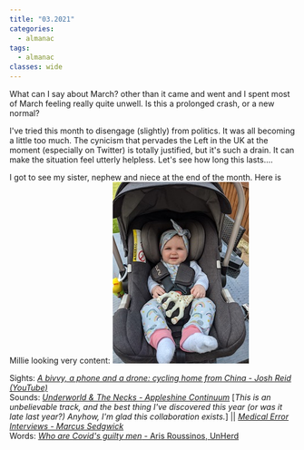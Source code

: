 ```yaml
---
title: "03.2021"
categories:
  - almanac
tags:
  - almanac
classes: wide
---
```


What can I say about March? other than it came and went and I spent most of March feeling really quite unwell. Is this a prolonged crash, or a new normal?

I've tried this month to disengage (slightly) from politics. It was all becoming a little too much. The cynicism that pervades the Left in the UK at the moment (especially on Twitter) is totally justified, but it's such a drain. It can make the situation feel utterly helpless. Let's see how long this lasts....

I got to see my sister, nephew and niece at the end of the month. Here is Millie looking very content:
![Millie](/assets/images/millie.jpg "Millie")

Sights: [_A bivvy, a phone and a drone: cycling home from China - Josh Reid (YouTube)_](https://www.youtube.com/watch?v=Mmdxs_0yYwc)    
Sounds: [_Underworld & The Necks - Appleshine Continuum_](https://open.spotify.com/album/0wIOm85glyEHq9UchgXvgJ?si=ywsxMI5aRNudCi75wS1OPA) [_This is an unbelievable track, and the best thing I've discovered this year (or was it late last year?) Anyhow, I'm glad this collaboration exists._] || [_Medical Error Interviews - Marcus Sedgwick_](https://medicalerrorinterviews.podbean.com/e/marcus-sedgewick-author-of-all-in-your-head-what-happens-when-your-doctor-doesn-t-believe-you/)  
Words: [_Who are Covid's guilty men_ - Aris Roussinos, UnHerd](https://unherd.com/2021/01/who-are-covids-guilty-men/)     
